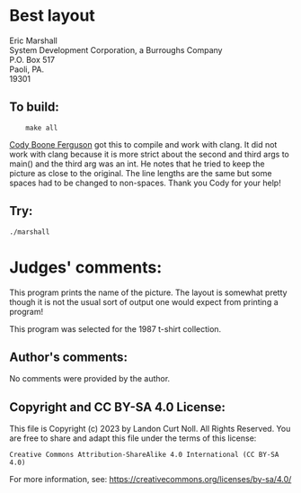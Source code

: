 # Best layout

Eric Marshall  
System Development Corporation, a Burroughs Company  
P.O. Box 517  
Paoli, PA.  
19301  

## To build:

        make all


[Cody Boone Ferguson](/winners.html#Cody_Boone_Ferguson) got this to
compile and work with clang. It did not work with clang because it is more
strict about the second and third args to main() and the third arg was an int.
He notes that he tried to keep the picture as close to the original. The line
lengths are the same but some spaces had to be changed to non-spaces. Thank you
Cody for your help!

## Try:

	./marshall

# Judges' comments:

This program prints the name of the picture.  The layout is somewhat
pretty though it is not the usual sort of output one would expect
from printing a program!

This program was selected for the 1987 t-shirt collection.



## Author's comments:

No comments were provided by the author.

## Copyright and CC BY-SA 4.0 License:

This file is Copyright (c) 2023 by Landon Curt Noll.  All Rights Reserved.
You are free to share and adapt this file under the terms of this license:

    Creative Commons Attribution-ShareAlike 4.0 International (CC BY-SA 4.0)

For more information, see: https://creativecommons.org/licenses/by-sa/4.0/
